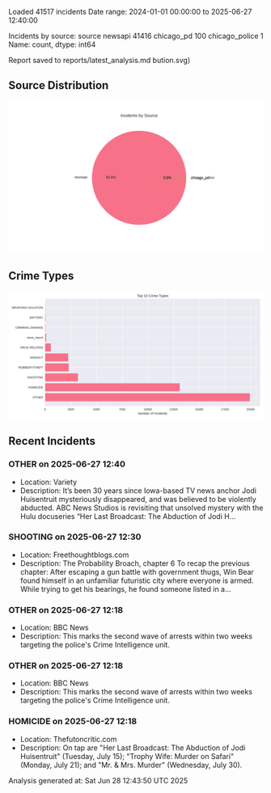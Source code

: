 
Loaded 41517 incidents
Date range: 2024-01-01 00:00:00 to 2025-06-27 12:40:00

Incidents by source:
source
newsapi           41416
chicago_pd          100
chicago_police        1
Name: count, dtype: int64

Report saved to reports/latest_analysis.md
bution.svg)

## Source Distribution
![Source Distribution](images/source_distribution.svg)

## Crime Types
![Crime Types](images/crime_types.svg)

## Recent Incidents

### OTHER on 2025-06-27 12:40
- Location: Variety
- Description: It’s been 30 years since Iowa-based TV news anchor Jodi Huisentruit mysteriously disappeared, and was believed to be violently abducted. ABC News Studios is revisiting that unsolved mystery with the Hulu docuseries “Her Last Broadcast: The Abduction of Jodi H…


### SHOOTING on 2025-06-27 12:30
- Location: Freethoughtblogs.com
- Description: The Probability Broach, chapter 6 To recap the previous chapter: After escaping a gun battle with government thugs, Win Bear found himself in an unfamiliar futuristic city where everyone is armed. While trying to get his bearings, he found someone listed in a…


### OTHER on 2025-06-27 12:18
- Location: BBC News
- Description: This marks the second wave of arrests within two weeks targeting the police's Crime Intelligence unit.


### OTHER on 2025-06-27 12:18
- Location: BBC News
- Description: This marks the second wave of arrests within two weeks targeting the police's Crime Intelligence unit.


### HOMICIDE on 2025-06-27 12:18
- Location: Thefutoncritic.com
- Description: On tap are "Her Last Broadcast: The Abduction of Jodi Huisentruit" (Tuesday, July 15); "Trophy Wife: Murder on Safari" (Monday, July 21); and "Mr. & Mrs. Murder" (Wednesday, July 30).

Analysis generated at: Sat Jun 28 12:43:50 UTC 2025
